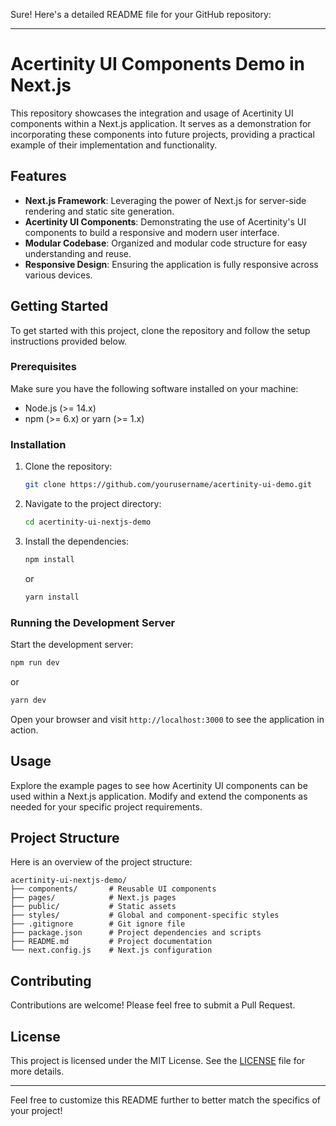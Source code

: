 Sure! Here's a detailed README file for your GitHub repository:

---

# Acertinity UI Components Demo in Next.js

This repository showcases the integration and usage of Acertinity UI components within a Next.js application. It serves as a demonstration for incorporating these components into future projects, providing a practical example of their implementation and functionality.

## Features

- **Next.js Framework**: Leveraging the power of Next.js for server-side rendering and static site generation.
- **Acertinity UI Components**: Demonstrating the use of Acertinity's UI components to build a responsive and modern user interface.
- **Modular Codebase**: Organized and modular code structure for easy understanding and reuse.
- **Responsive Design**: Ensuring the application is fully responsive across various devices.

## Getting Started

To get started with this project, clone the repository and follow the setup instructions provided below.

### Prerequisites

Make sure you have the following software installed on your machine:

- Node.js (>= 14.x)
- npm (>= 6.x) or yarn (>= 1.x)

### Installation

1. Clone the repository:

   ```bash
   git clone https://github.com/yourusername/acertinity-ui-demo.git
   ```

2. Navigate to the project directory:

   ```bash
   cd acertinity-ui-nextjs-demo
   ```

3. Install the dependencies:

   ```bash
   npm install
   ```

   or

   ```bash
   yarn install
   ```

### Running the Development Server

Start the development server:

```bash
npm run dev
```

or

```bash
yarn dev
```

Open your browser and visit `http://localhost:3000` to see the application in action.

## Usage

Explore the example pages to see how Acertinity UI components can be used within a Next.js application. Modify and extend the components as needed for your specific project requirements.

## Project Structure

Here is an overview of the project structure:

```
acertinity-ui-nextjs-demo/
├── components/       # Reusable UI components
├── pages/            # Next.js pages
├── public/           # Static assets
├── styles/           # Global and component-specific styles
├── .gitignore        # Git ignore file
├── package.json      # Project dependencies and scripts
├── README.md         # Project documentation
└── next.config.js    # Next.js configuration
```

## Contributing

Contributions are welcome! Please feel free to submit a Pull Request.

## License

This project is licensed under the MIT License. See the [LICENSE](./LICENSE) file for more details.

---

Feel free to customize this README further to better match the specifics of your project!
